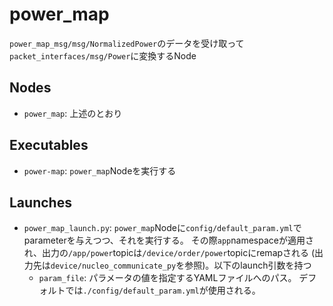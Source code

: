 # power_map

`power_map_msg/msg/NormalizedPower`のデータを受け取って`packet_interfaces/msg/Power`に変換するNode

## Nodes

- `power_map`: 上述のとおり

## Executables

- `power-map`: `power_map`Nodeを実行する

## Launches

- `power_map_launch.py`:
  `power_map`Nodeに`config/default_param.yml`でparameterを与えつつ、それを実行する。
  その際`app`namespaceが適用され、出力の`/app/power`topicは`/device/order/power`topicにremapされる
  (出力先は`device/nucleo_communicate_py`を参照)。以下のlaunch引数を持つ
    - `param_file`: パラメータの値を指定するYAMLファイルへのパス。
      デフォルトでは`./config/default_param.yml`が使用される。
